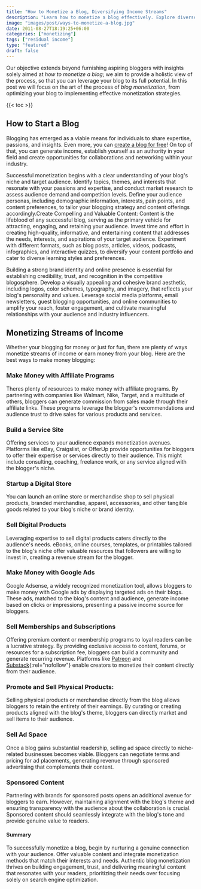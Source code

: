 ```yaml
---
title: "How to Monetize a Blog, Diversifying Income Streams"
description: "Learn how to monetize a blog effectively. Explore diverse revenue streams to boost your profits."
image: "images/post/ways-to-monetize-a-blog.jpg"
date: 2011-08-27T18:19:25+06:00
categories: ["monetizing"]
tags: ["residual income"]
type: "featured"
draft: false
---
```


Our objective extends beyond furnishing aspiring bloggers with insights solely aimed at _how to monetize a blog_; we aim to provide a holistic view of the process, so that you can leverage your blog to its full potential. In this post we will focus on the art of the process of _blog monetization_, from optimizing your blog to implementing effective monetization strategies.

{{< toc >}}

## How to Start a Blog

Blogging has emerged as a viable means for individuals to share expertise, passions, and insights. Even more, you can [create a blog for free](/blog/create-a-blog-for-free)! On top of that, you can generate income, establish yourself as an authority in your field and create opportunities for collaborations and networking within your industry.

Successful monetization begins with a clear understanding of your blog's niche and target audience. Identify topics, themes, and interests that resonate with your passions and expertise, and conduct market research to assess audience demand and competition levels. Define your audience personas, including demographic information, interests, pain points, and content preferences, to tailor your blogging strategy and content offerings accordingly.Create Compelling and Valuable Content: Content is the lifeblood of any successful blog, serving as the primary vehicle for attracting, engaging, and retaining your audience. Invest time and effort in creating high-quality, informative, and entertaining content that addresses the needs, interests, and aspirations of your target audience. Experiment with different formats, such as blog posts, articles, videos, podcasts, infographics, and interactive quizzes, to diversify your content portfolio and cater to diverse learning styles and preferences.

Building a strong brand identity and online presence is essential for establishing credibility, trust, and recognition in the competitive blogosphere. Develop a visually appealing and cohesive brand aesthetic, including logos, color schemes, typography, and imagery, that reflects your blog's personality and values. Leverage social media platforms, email newsletters, guest blogging opportunities, and online communities to amplify your reach, foster engagement, and cultivate meaningful relationships with your audience and industry influencers.

## Monetizing Streams of Income

Whether your blogging for money or just for fun, there are plenty of ways monetize streams of income or earn money from your blog. Here are the best ways to make money blogging:

### Make Money with Affiliate Programs

Theres plenty of resources to make money with affiliate programs. By partnering with companies like Walmart, Nike, Target, and a multitude of others, bloggers can generate commission from sales made through their affiliate links. These programs leverage the blogger's recommendations and audience trust to drive sales for various products and services.

### Build a Service Site

Offering services to your audience expands monetization avenues. Platforms like eBay, Craigslist, or OfferUp provide opportunities for bloggers to offer their expertise or services directly to their audience. This might include consulting, coaching, freelance work, or any service aligned with the blogger's niche.

### Startup a Digital Store

You can launch an online store or merchandise shop to sell physical products, branded merchandise, apparel, accessories, and other tangible goods related to your blog's niche or brand identity.

### Sell Digital Products

Leveraging expertise to sell digital products caters directly to the audience's needs. eBooks, online courses, templates, or printables tailored to the blog's niche offer valuable resources that followers are willing to invest in, creating a revenue stream for the blogger.

### Make Money with Google Ads

Google Adsense, a widely recognized monetization tool, allows bloggers to make money with Google ads by displaying targeted ads on their blogs. These ads, matched to the blog's content and audience, generate income based on clicks or impressions, presenting a passive income source for bloggers.

### Sell Memberships and Subscriptions

Offering premium content or membership programs to loyal readers can be a lucrative strategy. By providing exclusive access to content, forums, or resources for a subscription fee, bloggers can build a community and generate recurring revenue. Platforms like [Patreon](https://www.patreon.com) and [Substack](https://www.substack.com){:rel="nofollow"} enable creators to monetize their content directly from their audience.

### Promote and Sell Physical Products:

Selling physical products or merchandise directly from the blog allows bloggers to retain the entirety of their earnings. By curating or creating products aligned with the blog's theme, bloggers can directly market and sell items to their audience.

### Sell Ad Space

Once a blog gains substantial readership, selling ad space directly to niche-related businesses becomes viable. Bloggers can negotiate terms and pricing for ad placements, generating revenue through sponsored advertising that complements their content.

### Sponsored Content

Partnering with brands for sponsored posts opens an additional avenue for bloggers to earn. However, maintaining alignment with the blog's theme and ensuring transparency with the audience about the collaboration is crucial. Sponsored content should seamlessly integrate with the blog's tone and provide genuine value to readers.

#### Summary

To successfully monetize a blog, begin by nurturing a genuine connection with your audience. Offer valuable content and integrate monetization methods that match their interests and needs. Authentic blog monetization thrives on building engagement, trust, and delivering meaningful content that resonates with your readers, prioritizing their needs over focusing solely on search engine optimization.
